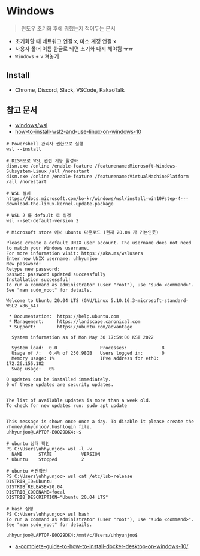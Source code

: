 # Windows

> 윈도우 초기화 후에 뭐했는지 적어두는 문서

- 초기화할 때 네트워크 연결 x, 마소 계정 연결 x
- 사용자 폴더 이름 한글로 되면 초기화 다시 해야됨 ㅠㅠ
- `Windows` + `v` 켜놓기

## Install
- Chrome, Discord, Slack, VSCode, KakaoTalk

## 참고 문서
- [windows/wsl](https://docs.microsoft.com/ko-kr/windows/wsl/)
- [how-to-install-wsl2-and-use-linux-on-windows-10](https://www.lainyzine.com/ko/article/how-to-install-wsl2-and-use-linux-on-windows-10/)
 ```
 # Powershell 관리자 권한으로 실행
 wsl --install
 
 # DISM으로 WSL 관련 기능 활성화
 dism.exe /online /enable-feature /featurename:Microsoft-Windows-Subsystem-Linux /all /norestart
 dism.exe /online /enable-feature /featurename:VirtualMachinePlatform /all /norestart
 
 # WSL 설치
https://docs.microsoft.com/ko-kr/windows/wsl/install-win10#step-4---download-the-linux-kernel-update-package

 # WSL 2 를 default 로 설정
 wsl --set-default-version 2
 
 # Microsoft store 에서 ubuntu 다운로드 (현재 20.04 가 기본인듯)
 
```

```
Please create a default UNIX user account. The username does not need to match your Windows username.
For more information visit: https://aka.ms/wslusers
Enter new UNIX username: uhhyunjoo
New password:
Retype new password:
passwd: password updated successfully
Installation successful!
To run a command as administrator (user "root"), use "sudo <command>".
See "man sudo_root" for details.

Welcome to Ubuntu 20.04 LTS (GNU/Linux 5.10.16.3-microsoft-standard-WSL2 x86_64)

 * Documentation:  https://help.ubuntu.com
 * Management:     https://landscape.canonical.com
 * Support:        https://ubuntu.com/advantage

  System information as of Mon May 30 17:59:00 KST 2022

  System load:  0.0                Processes:             8
  Usage of /:   0.4% of 250.98GB   Users logged in:       0
  Memory usage: 1%                 IPv4 address for eth0: 172.26.155.182
  Swap usage:   0%

0 updates can be installed immediately.
0 of these updates are security updates.


The list of available updates is more than a week old.
To check for new updates run: sudo apt update


This message is shown once once a day. To disable it please create the
/home/uhhyunjoo/.hushlogin file.
uhhyunjoo@LAPTOP-E0O29DK4:~$
```

```
# ubuntu 상태 확인
PS C:\Users\uhhyunjoo> wsl -l -v
  NAME      STATE           VERSION
* Ubuntu    Stopped         2

# ubuntu 버전확인
PS C:\Users\uhhyunjoo> wsl cat /etc/lsb-release
DISTRIB_ID=Ubuntu
DISTRIB_RELEASE=20.04
DISTRIB_CODENAME=focal
DISTRIB_DESCRIPTION="Ubuntu 20.04 LTS"

# bash 실행
PS C:\Users\uhhyunjoo> wsl bash
To run a command as administrator (user "root"), use "sudo <command>".
See "man sudo_root" for details.

uhhyunjoo@LAPTOP-E0O29DK4:/mnt/c/Users/uhhyunjoo$
```

- [a-complete-guide-to-how-to-install-docker-desktop-on-windows-10/](https://www.lainyzine.com/ko/article/a-complete-guide-to-how-to-install-docker-desktop-on-windows-10/)
